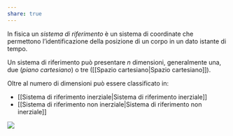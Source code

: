 ```yaml
---
share: true
---
```

In fisica un *sistema di riferimento* è un sistema di coordinate che permettono l’identificazione della posizione di un corpo in un dato istante di tempo.

Un sistema di riferimento può presentare $n$ dimensioni, generalmente una, due (*piano cartesiano*) o tre ([[Spazio cartesiano|Spazio cartesiano]]).

Oltre al numero di dimensioni può essere classificato in:
- [[Sistema di riferimento inerziale|Sistema di riferimento inerziale]]
- [[Sistema di riferimento non inerziale|Sistema di riferimento non inerziale]]

![](fca94aadc0e8b34c91dff3e5a0967398_MD5%201.png)